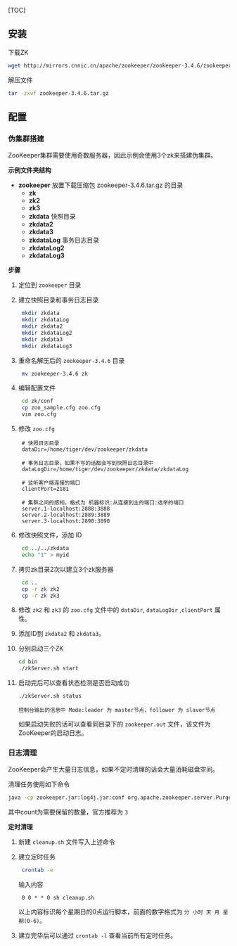 [TOC]

## 安装

下载ZK

``` bash
wget http://mirrors.cnnic.cn/apache/zookeeper/zookeeper-3.4.6/zookeeper-3.4.6.tar.gz
```

解压文件

``` bash
tar -zxvf zookeeper-3.4.6.tar.gz
```

## 配置

### 伪集群搭建

ZooKeeper集群需要使用奇数服务器，因此示例会使用3个zk来搭建伪集群。

**示例文件夹结构**

- **zookeeper** 放置下载压缩包 zookeeper-3.4.6.tar.gz 的目录
  - **zk**
  - **zk2**
  - **zk3**
  - **zkdata**	快照目录
  - **zkdata2**
  - **zkdata3**
  - **zkdataLog**	事务日志目录
  - **zkdataLog2**
  - **zkdataLog3**

**步骤**

1. 定位到 `zookeeper` 目录

2. 建立快照目录和事务日志目录

   ``` bash
    mkdir zkdata
    mkdir zkdataLog
    mkdir zkdata2
    mkdir zkdataLog2
    mkdir zkdata3
    mkdir zkdataLog3
   ```

3. 重命名解压后的 `zookeeper-3.4.6` 目录

   ``` bash
    mv zookeeper-3.4.6 zk
   ```

4. 编辑配置文件

   ``` bash
    cd zk/conf
    cp zoo_sample.cfg zoo.cfg
    vim zoo.cfg
   ```

5. 修改 `zoo.cfg`

   ```
    # 快照日志目录
    dataDir=/home/tiger/dev/zookeeper/zkdata

    # 事务日志目录，如果不写的话都会写到快照日志目录中
    dataLogDir=/home/tiger/dev/zookeeper/zkdata/zkdataLog

    # 监听客户端连接的端口
    clientPort=2181

    # 集群之间的感知，格式为 机器标识:从连接到主的端口:选举的端口
    server.1-localhost:2888:3888
    server.2-localhost:2889:3889
    server.3-localhost:2890:3890
   ```

6. 修改快照文件，添加 ID

   ``` bash
    cd ../../zkdata
    echo "1" > myid
   ```

7. 拷贝zk目录2次以建立3个zk服务器

   ``` bash
    cd ..
    cp -r zk zk2
    cp -r zk zk3
   ```

8. 修改 `zk2` 和 `zk3` 的 `zoo.cfg` 文件中的 `dataDir`, `dataLogDir` ,`clientPort` 属性。

9. 添加ID到 `zkdata2` 和 `zkdata3`。

10. 分别启动三个ZK

    ``` bash
    cd bin
    ./zkServer.sh start
    ```

11. 启动完后可以查看状态检测是否启动成功

    ``` bash
    ./zkServer.sh status
    ```

    	控制台输出的信息中 Mode:leader 为 master节点，follower 为 slaver节点

	如果启动失败的话可以查看同目录下的 `zookeeper.out` 文件，该文件为ZooKeeper的启动日志。

### 日志清理

ZooKeeper会产生大量日志信息，如果不定时清理的话会大量消耗磁盘空间。

清理任务使用如下命令

``` bash
java -cp zookeeper.jar:log4j.jar:conf org.apache.zookeeper.server.PurgeTxnLog <dataDir> <snapDir> -n <count>
```

其中count为需要保留的数量，官方推荐为 `3`

**定时清理**

1. 新建 `cleanup.sh` 文件写入上述命令

2. 建立定时任务

   ``` bash
    crontab -e
   ```

    输入内容

   ```
    0 0 * * 0 sh cleanup.sh
   ```

	以上内容标识每个星期日的0点运行脚本，前面的数字格式为 `分 小时 天 月 星期(0-6)`。

1. 建立完毕后可以通过 `crontab -l` 查看当前所有定时任务。
